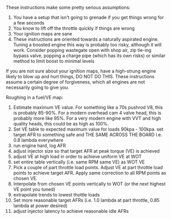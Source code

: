 These instructions make some pretty serious assumptions:
1. You have a setup that isn't going to grenade if you get things wrong for a few seconds
2. You know to lift off the throttle quickly if things are wrong
3. Your ignition maps are sane
4. These instructions are oriented towards a naturally aspirated engine.  Tuning a boosted engine this way is probably too risky, although it will work.  Consider popping wastegate open with shop air, zip tie-ing bypass valve, popping a charge pipe (which has its own risks) or similar method to limit boost to minimal levels

  If you are not sure about your ignition maps, have a high-strung engine likely to blow up and hurt things, DO NOT DO THIS.  These instructions assume a certain degree of forgiveness, which all engines are not necessarily going to give you.

Roughing in a fuel/VE map:
1. Estimate maximum VE value.  For something like a 70s pushrod V8, this is probably 85-90%.  For a modern overhead cam 4 valve head, this is probably more like 95%.  For a very modern engine with VVT and high quality heads, this could be as high as 100%.
2. Set VE table to expected maximum value for loads 90kpa - 100kpa.  set target AFR to something safe and THE SAME ACROSS THE BOARD i.e. 0.8 lambda everywhere
3. run engine hard, log AFR
4. adjust injector size so that target AFR at peak torque (VE) is achieved
5. adjust VE at high load in order to achieve uniform VE at WOT
6. set entire table vertically (i.e. same RPM same VE) as WOT VE
7. Pick a couple of part throttle load points.  Adjust VE at part throttle load points to achieve target AFR.  Apply same correction to all RPM points as chosen VE.
8. Interpolate from chosen VE points vertically to WOT (or the next highest VE point you tuned)
9. extrapolate trends to lowest thottle loads
10. Set more reasonable target AFRs (i.e. 1.0 lambda at part throttle, 0.85 lambda at power desired)
11. adjust injector latency to achieve reasonable idle AFRs
